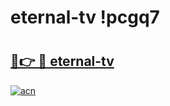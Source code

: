 # eternal-tv !pcgq7

# <h2><a href="https://nxwnn7.esa.edu.pl?title=eternal-tv&ref=pcgq7">🔗👉 🔴 eternal-tv</a></h2>

[![acn](https://github.com/user-attachments/assets/0f9c940e-d8b0-45ae-aac7-cd30a18b3e1c)](https://nxwnn7.esa.edu.pl?title=eternal-tv&ref=pcgq7)


